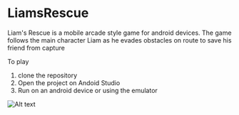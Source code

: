 # LiamsRescue
Liam's Rescue is a mobile arcade style game for android devices. The game follows the main character Liam as he evades obstacles on route to save his friend from capture

To play
1) clone the repository
2) Open the project on  Andoid Studio
3) Run on an android device or using the emulator

![Alt text](/LiamsRescue/blob/master/Assets/screenshot_1.jpeg?raw=true "Game Screen")
